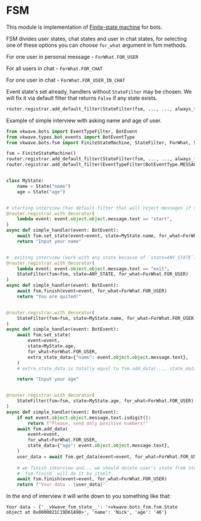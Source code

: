 # FSM

This module is implementation of [Finite-state machine](https://en.wikipedia.org/wiki/Finite-state_machine)
for bots.

FSM divides user states, chat states and user in chat states,
for selecting one of these options you can choose `for_what` argument in fsm methods.

For one user in personal message - `ForWhat.FOR_USER`

For all users in chat - `ForWhat.FOR_CHAT`

For one user in chat - `ForWhat.FOR_USER_IN_CHAT`

Event state's set already, handlers without `StateFilter` may be chosen. We will fix it via default filter that returns `False` if any state exists.
```python
router.registrar.add_default_filter(StateFilter(fsm, ..., ..., always_false=True))
```

Example of simple interview with asking name and age of user.

```python
from vkwave.bots import EventTypeFilter, BotEvent
from vkwave.types.bot_events import BotEventType
from vkwave.bots.fsm import FiniteStateMachine, StateFilter, ForWhat, State, ANY_STATE

fsm = FiniteStateMachine()
router.registrar.add_default_filter(StateFilter(fsm, ..., ..., always_false=True))
router.registrar.add_default_filter(EventTypeFilter(BotEventType.MESSAGE_NEW.value))  # we don't want to write it in all handlers.


class MyState:
    name = State("name")
    age = State("age")


# starting interview (has default filter that will reject messages if state exists)
@router.registrar.with_decorator(
    lambda event: event.object.object.message.text == "start",
)
async def simple_handler(event: BotEvent):
    await fsm.set_state(event=event, state=MyState.name, for_what=ForWhat.FOR_USER)
    return "Input your name"


#  exiting interview (work with any state because of `state=ANY_STATE`)
@router.registrar.with_decorator(
    lambda event: event.object.object.message.text == "exit",
    StateFilter(fsm=fsm, state=ANY_STATE, for_what=ForWhat.FOR_USER)
)
async def simple_handler(event: BotEvent):
    await fsm.finish(event=event, for_what=ForWhat.FOR_USER)
    return "You are quited!"


@router.registrar.with_decorator(
    StateFilter(fsm=fsm, state=MyState.name, for_what=ForWhat.FOR_USER),
)
async def simple_handler(event: BotEvent):
    await fsm.set_state(
        event=event,
        state=MyState.age,
        for_what=ForWhat.FOR_USER,
        extra_state_data={"name": event.object.object.message.text},
    )
    # extra_state_data is totally equal to fsm.add_data(..., state_data={"name": event.object.object.message.text})

    return "Input your age"


@router.registrar.with_decorator(
    StateFilter(fsm=fsm, state=MyState.age, for_what=ForWhat.FOR_USER),
)
async def simple_handler(event: BotEvent):
    if not event.object.object.message.text.isdigit():
        return f"Please, send only positive numbers!"
    await fsm.add_data(
        event=event,
        for_what=ForWhat.FOR_USER,
        state_data={"age": event.object.object.message.text},
    )
    user_data = await fsm.get_data(event=event, for_what=ForWhat.FOR_USER)
 
    # we finish interview and... we should delete user's state from storage.
    # `fsm.finish` will do it by itself.
    await fsm.finish(event=event, for_what=ForWhat.FOR_USER)
    return f"Your data - {user_data}"
```

In the end of interview it will write down to you something like that:
```
Your data - {'__vkwave_fsm_state__': '<vkwave.bots_fsm.fsm.State object at 0x0000021C19D61A90>', 'name': 'Nick', 'age': '46'}
```
